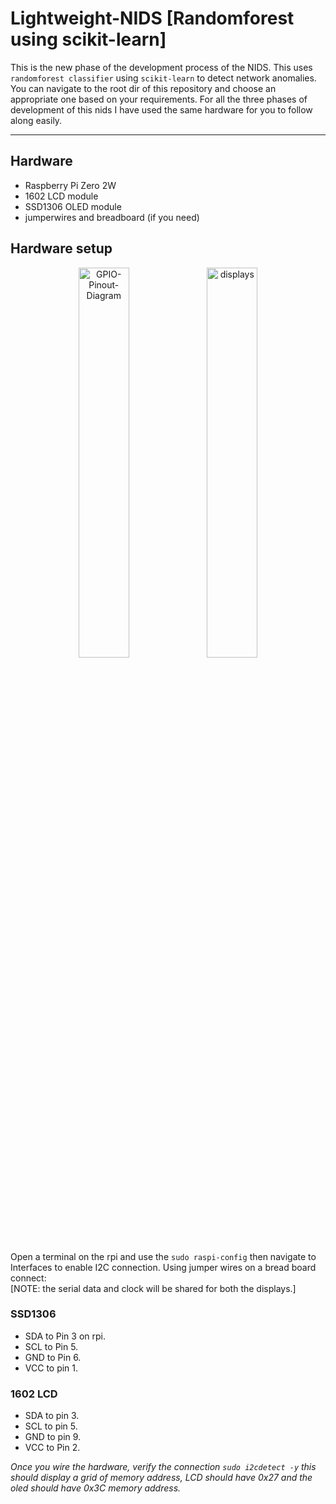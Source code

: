 # Lightweight-NIDS [Randomforest using scikit-learn]
This is the new phase of the development process of the NIDS. This uses `randomforest classifier` using `scikit-learn` to detect network anomalies. You can navigate to the root dir of this repository and choose an appropriate
one based on your requirements. For all the three phases of development of this nids I have used the same hardware for you to follow along easily.

---
## Hardware
- Raspberry Pi Zero 2W
- 1602 LCD module
- SSD1306 OLED module
- jumperwires and breadboard (if you need)

## Hardware setup
<p align="center">
  <img src="https://github.com/user-attachments/assets/e3c6f7a7-27d1-463e-ac2a-4967c7eea3d7" alt="GPIO-Pinout-Diagram" width="40%" />
  <img src="https://github.com/user-attachments/assets/05ccac08-1b31-4d38-a6ef-6b8f96fd70c5" alt="displays" width="40%" />
</p>

Open a terminal on the rpi and use the `sudo raspi-config` then navigate to Interfaces to enable I2C connection. 
Using jumper wires on a bread board connect:<br>
[NOTE: the serial data and clock will be shared for both the displays.]
### SSD1306
- SDA to Pin 3 on rpi.
- SCL to Pin 5.
- GND to Pin 6.
- VCC to pin 1.
### 1602 LCD
- SDA to pin 3.
- SCL to pin 5.
- GND to pin 9.
- VCC to Pin 2.

*Once you wire the hardware, verify the connection `sudo i2cdetect -y` this should display a grid of memory address, LCD should have 0x27 and the oled should have 0x3C memory address.*
